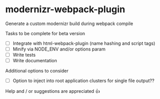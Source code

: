 # modernizr-webpack-plugin

Generate a custom modernizr build during webpack compile

Tasks to be complete for beta version

- [ ] Integrate with html-webpack-plugin (name hashing and script tags)
- [ ] Minify via NODE_ENV and/or options param 
- [ ] Write tests 
- [ ] Write documentation

Additional options to consider

- [ ] Option to inject into root application clusters for single file output??

Help and / or suggestions are appreciated :thumbsup: